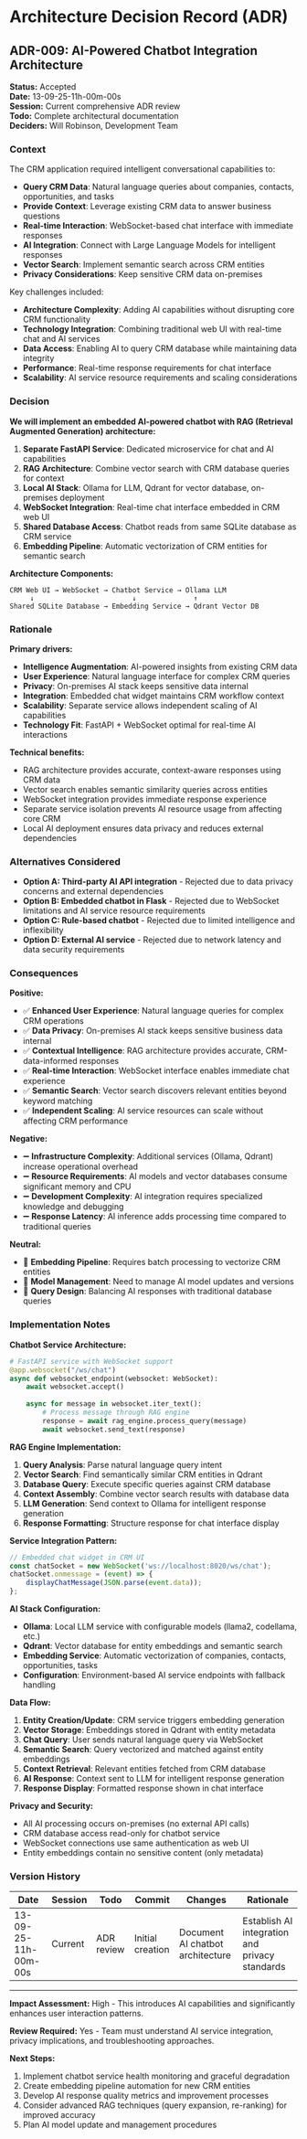 # Architecture Decision Record (ADR)

## ADR-009: AI-Powered Chatbot Integration Architecture

**Status:** Accepted  
**Date:** 13-09-25-11h-00m-00s  
**Session:** Current comprehensive ADR review  
**Todo:** Complete architectural documentation  
**Deciders:** Will Robinson, Development Team

### Context

The CRM application required intelligent conversational capabilities to:

- **Query CRM Data**: Natural language queries about companies, contacts, opportunities, and tasks
- **Provide Context**: Leverage existing CRM data to answer business questions
- **Real-time Interaction**: WebSocket-based chat interface with immediate responses
- **AI Integration**: Connect with Large Language Models for intelligent responses
- **Vector Search**: Implement semantic search across CRM entities
- **Privacy Considerations**: Keep sensitive CRM data on-premises

Key challenges included:
- **Architecture Complexity**: Adding AI capabilities without disrupting core CRM functionality
- **Technology Integration**: Combining traditional web UI with real-time chat and AI services
- **Data Access**: Enabling AI to query CRM database while maintaining data integrity
- **Performance**: Real-time response requirements for chat interface
- **Scalability**: AI service resource requirements and scaling considerations

### Decision

**We will implement an embedded AI-powered chatbot with RAG (Retrieval Augmented Generation) architecture:**

1. **Separate FastAPI Service**: Dedicated microservice for chat and AI capabilities
2. **RAG Architecture**: Combine vector search with CRM database queries for context
3. **Local AI Stack**: Ollama for LLM, Qdrant for vector database, on-premises deployment
4. **WebSocket Integration**: Real-time chat interface embedded in CRM web UI
5. **Shared Database Access**: Chatbot reads from same SQLite database as CRM service
6. **Embedding Pipeline**: Automatic vectorization of CRM entities for semantic search

**Architecture Components:**
```
CRM Web UI → WebSocket → Chatbot Service → Ollama LLM
     ↓                        ↓              ↑
Shared SQLite Database → Embedding Service → Qdrant Vector DB
```

### Rationale

**Primary drivers:**

- **Intelligence Augmentation**: AI-powered insights from existing CRM data
- **User Experience**: Natural language interface for complex CRM queries
- **Privacy**: On-premises AI stack keeps sensitive data internal
- **Integration**: Embedded chat widget maintains CRM workflow context
- **Scalability**: Separate service allows independent scaling of AI capabilities
- **Technology Fit**: FastAPI + WebSocket optimal for real-time AI interactions

**Technical benefits:**

- RAG architecture provides accurate, context-aware responses using CRM data
- Vector search enables semantic similarity queries across entities
- WebSocket integration provides immediate response experience
- Separate service isolation prevents AI resource usage from affecting core CRM
- Local AI deployment ensures data privacy and reduces external dependencies

### Alternatives Considered

- **Option A: Third-party AI API integration** - Rejected due to data privacy concerns and external dependencies
- **Option B: Embedded chatbot in Flask** - Rejected due to WebSocket limitations and AI service resource requirements
- **Option C: Rule-based chatbot** - Rejected due to limited intelligence and inflexibility
- **Option D: External AI service** - Rejected due to network latency and data security requirements

### Consequences

**Positive:**

- ✅ **Enhanced User Experience**: Natural language queries for complex CRM operations
- ✅ **Data Privacy**: On-premises AI stack keeps sensitive business data internal
- ✅ **Contextual Intelligence**: RAG architecture provides accurate, CRM-data-informed responses
- ✅ **Real-time Interaction**: WebSocket interface enables immediate chat experience
- ✅ **Semantic Search**: Vector search discovers relevant entities beyond keyword matching
- ✅ **Independent Scaling**: AI service resources can scale without affecting CRM performance

**Negative:**

- ➖ **Infrastructure Complexity**: Additional services (Ollama, Qdrant) increase operational overhead
- ➖ **Resource Requirements**: AI models and vector databases consume significant memory and CPU
- ➖ **Development Complexity**: AI integration requires specialized knowledge and debugging
- ➖ **Response Latency**: AI inference adds processing time compared to traditional queries

**Neutral:**

- 🔄 **Embedding Pipeline**: Requires batch processing to vectorize CRM entities
- 🔄 **Model Management**: Need to manage AI model updates and versions
- 🔄 **Query Design**: Balancing AI responses with traditional database queries

### Implementation Notes

**Chatbot Service Architecture:**
```python
# FastAPI service with WebSocket support
@app.websocket("/ws/chat")
async def websocket_endpoint(websocket: WebSocket):
    await websocket.accept()
    
    async for message in websocket.iter_text():
        # Process message through RAG engine
        response = await rag_engine.process_query(message)
        await websocket.send_text(response)
```

**RAG Engine Implementation:**
1. **Query Analysis**: Parse natural language query intent
2. **Vector Search**: Find semantically similar CRM entities in Qdrant
3. **Database Query**: Execute specific queries against CRM database
4. **Context Assembly**: Combine vector search results with database data
5. **LLM Generation**: Send context to Ollama for intelligent response generation
6. **Response Formatting**: Structure response for chat interface display

**Service Integration Pattern:**
```javascript
// Embedded chat widget in CRM UI
const chatSocket = new WebSocket('ws://localhost:8020/ws/chat');
chatSocket.onmessage = (event) => {
    displayChatMessage(JSON.parse(event.data));
};
```

**AI Stack Configuration:**
- **Ollama**: Local LLM service with configurable models (llama2, codellama, etc.)
- **Qdrant**: Vector database for entity embeddings and semantic search
- **Embedding Service**: Automatic vectorization of companies, contacts, opportunities, tasks
- **Configuration**: Environment-based AI service endpoints with fallback handling

**Data Flow:**
1. **Entity Creation/Update**: CRM service triggers embedding generation
2. **Vector Storage**: Embeddings stored in Qdrant with entity metadata
3. **Chat Query**: User sends natural language query via WebSocket
4. **Semantic Search**: Query vectorized and matched against entity embeddings
5. **Context Retrieval**: Relevant entities fetched from CRM database
6. **AI Response**: Context sent to LLM for intelligent response generation
7. **Response Display**: Formatted response shown in chat interface

**Privacy and Security:**
- All AI processing occurs on-premises (no external API calls)
- CRM database access read-only for chatbot service
- WebSocket connections use same authentication as web UI
- Entity embeddings contain no sensitive content (only metadata)

### Version History

| Date | Session | Todo | Commit | Changes | Rationale |
|------|---------|------|--------|---------|-----------|
| 13-09-25-11h-00m-00s | Current | ADR review | Initial creation | Document AI chatbot architecture | Establish AI integration and privacy standards |

---

**Impact Assessment:** High - This introduces AI capabilities and significantly enhances user interaction patterns.

**Review Required:** Yes - Team must understand AI service integration, privacy implications, and troubleshooting approaches.

**Next Steps:**
1. Implement chatbot service health monitoring and graceful degradation
2. Create embedding pipeline automation for new CRM entities
3. Develop AI response quality metrics and improvement processes
4. Consider advanced RAG techniques (query expansion, re-ranking) for improved accuracy
5. Plan AI model update and management procedures